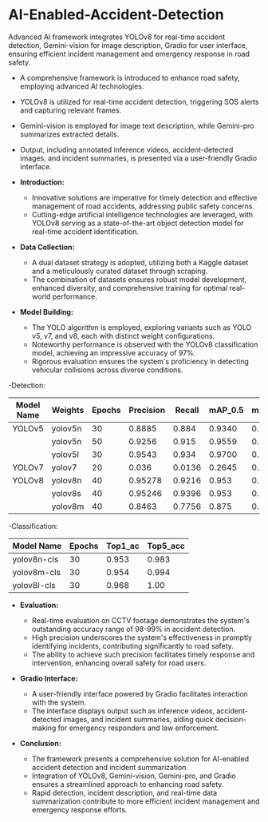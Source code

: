 # AI-Enabled-Accident-Detection
Advanced AI framework integrates YOLOv8 for real-time accident detection, Gemini-vision for image description, Gradio for user interface, ensuring efficient incident management and emergency response in road safety.
- A comprehensive framework is introduced to enhance road safety, employing advanced AI technologies.
- YOLOv8 is utilized for real-time accident detection, triggering SOS alerts and capturing relevant frames.
- Gemini-vision is employed for image text description, while Gemini-pro summarizes extracted details.
- Output, including annotated inference videos, accident-detected images, and incident summaries, is presented via a user-friendly Gradio interface.

- **Introduction:**
  - Innovative solutions are imperative for timely detection and effective management of road accidents, addressing public safety concerns.
  - Cutting-edge artificial intelligence technologies are leveraged, with YOLOv8 serving as a state-of-the-art object detection model for real-time accident identification.
  
- **Data Collection:**
  - A dual dataset strategy is adopted, utilizing both a Kaggle dataset and a meticulously curated dataset through scraping.
  - The combination of datasets ensures robust model development, enhanced diversity, and comprehensive training for optimal real-world performance.

- **Model Building:**
  - The YOLO algorithm is employed, exploring variants such as YOLO v5, v7, and v8, each with distinct weight configurations.
  - Noteworthy performance is observed with the YOLOv8 classification model, achieving an impressive accuracy of 97%.
  - Rigorous evaluation ensures the system's proficiency in detecting vehicular collisions across diverse conditions.

-Detection:

| Model Name | Weights | Epochs | Precision | Recall | mAP_0.5 | mAP_0.5:0.95 |
|------------|---------|--------|-----------|--------|---------|---------------|
| YOLOv5     | yolov5n | 30     | 0.8885    | 0.884  | 0.9340  | 0.640         |
|            | yolov5n | 50     | 0.9256    | 0.915  | 0.9559  | 0.9628        |
|            | yolov5l | 30     | 0.9543    | 0.934  | 0.9700  | 0.7724        |
| YOLOv7     | yolov7  | 20     | 0.036     | 0.0136 | 0.2645  | 0.1694        |
| YOLOv8     | yolov8n | 40     | 0.95278   | 0.9216 | 0.953   | 0.74679       |
|            | yolov8s | 40     | 0.95246   | 0.9396 | 0.953   | 0.74829       |
|            | yolov8m | 40     | 0.8463    | 0.7756 | 0.875   | 0.6961        |

-Classification:

| Model Name | Epochs | Top1_ac | Top5_acc |
|------------|--------|---------|----------|
| yolov8n-cls| 30     | 0.953   | 0.983    |
| yolov8m-cls| 30     | 0.954   | 0.994    |
| yolov8l-cls| 30     | 0.968   | 1.00     |

- **Evaluation:**
  - Real-time evaluation on CCTV footage demonstrates the system's outstanding accuracy range of 98-99% in accident detection.
  - High precision underscores the system's effectiveness in promptly identifying incidents, contributing significantly to road safety.
  - The ability to achieve such precision facilitates timely response and intervention, enhancing overall safety for road users.

- **Gradio Interface:**
  - A user-friendly interface powered by Gradio facilitates interaction with the system.
  - The interface displays output such as inference videos, accident-detected images, and incident summaries, aiding quick decision-making for emergency responders and law enforcement.

- **Conclusion:**
  - The framework presents a comprehensive solution for AI-enabled accident detection and incident summarization.
  - Integration of YOLOv8, Gemini-vision, Gemini-pro, and Gradio ensures a streamlined approach to enhancing road safety.
  - Rapid detection, incident description, and real-time data summarization contribute to more efficient incident management and emergency response efforts.
